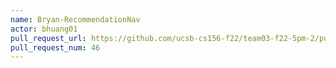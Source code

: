 ```yaml
---
name: Bryan-RecommendationNav
actor: bhuang01
pull_request_url: https://github.com/ucsb-cs156-f22/team03-f22-5pm-2/pull/46
pull_request_num: 46
---
```

